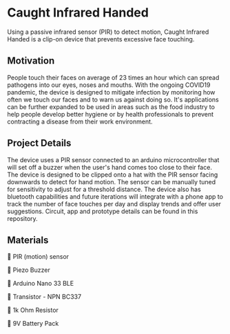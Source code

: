 # Caught Infrared Handed
Using a passive infrared sensor (PIR) to detect motion, Caught Infrared Handed is a clip-on device that prevents excessive face touching.

## Motivation
People touch their faces on average of 23 times an hour which can spread pathogens into our eyes, noses and mouths. With the ongoing COVID19 pandemic, the device is designed to mitigate infection by monitoring how often we touch our faces and to warn us against doing so. It's applications can be further expanded to be used in areas such as the food industry to help people develop better hygiene or by health professionals to prevent contracting a disease from their work environment.

## Project Details
The device uses a PIR sensor connected to an arduino microcontroller that will set off a buzzer when the user's hand comes too close to their face. The device is designed to be clipped onto a hat with the PIR sensor facing downwards to detect for hand motion. The sensor can be manually tuned for sensitivity to adjust for a threshold distance. The device also has bluetooth capabilities and future iterations will integrate with a phone app to track the number of face touches per day and display trends and offer user suggestions. Circuit, app and prototype details can be found in this repository. 

## Materials 
 PIR (motion) sensor

 Piezo Buzzer

 Arduino Nano 33 BLE

 Transistor - NPN BC337

 1k Ohm Resistor

 9V Battery Pack
